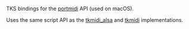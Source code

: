 TKS bindings for the [portmidi](https://github.com/PortMidi/portmidi) API (used on macOS).

Uses the same script API as the [tkmidi_alsa](../tkmidi_alsa/) and [tkmidi](../tkmidi/) implementations.
